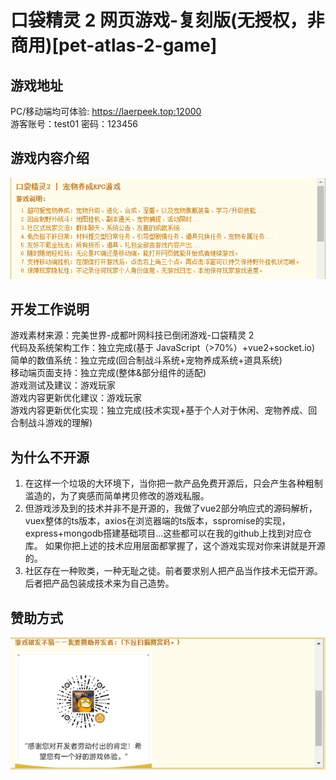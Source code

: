 # 口袋精灵 2 网页游戏-复刻版(无授权，非商用)[pet-atlas-2-game]

## 游戏地址

PC/移动端均可体验: https://laerpeek.top:12000  
游客账号：test01 密码：123456

## 游戏内容介绍

![说明](https://github.com/laerpeeK/pet-atlas-2-game/blob/main/1.png)

## 开发工作说明

游戏素材来源：完美世界-成都叶网科技已倒闭游戏-口袋精灵 2  
代码及系统架构工作：独立完成(基于 JavaScript（>70%）+vue2+socket.io)  
简单的数值系统：独立完成(回合制战斗系统+宠物养成系统+道具系统)  
移动端页面支持：独立完成(整体&部分组件的适配)  
游戏测试及建议：游戏玩家  
游戏内容更新优化建议：游戏玩家  
游戏内容更新优化实现：独立完成(技术实现+基于个人对于休闲、宠物养成、回合制战斗游戏的理解)  

## 为什么不开源
1. 在这样一个垃圾的大环境下，当你把一款产品免费开源后，只会产生各种粗制滥造的，为了爽感而简单拷贝修改的游戏私服。  
2. 但游戏涉及到的技术并非不是开源的，我做了vue2部分响应式的源码解析，vuex整体的ts版本，axios在浏览器端的ts版本，sspromise的实现，express+mongodb搭建基础项目...这些都可以在我的github上找到对应仓库。
如果你把上述的技术应用层面都掌握了，这个游戏实现对你来讲就是开源的。
3. 社区存在一种败类，一种无耻之徒。前者要求别人把产品当作技术无偿开源。后者把产品包装成技术来为自己造势。

## 赞助方式

![赞赏](https://github.com/laerpeeK/pet-atlas-2-game/blob/main/2.png)
